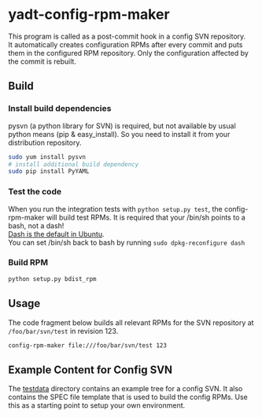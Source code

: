 yadt-config-rpm-maker
=====================

This program is called as a post-commit hook in a config SVN repository.  
It automatically creates configuration RPMs after every commit and puts them in the configured RPM repository.
Only the configuration affected by the commit is rebuilt.

## Build  
### Install build dependencies
pysvn (a python library for SVN) is required, but not available by usual python means (pip & easy_install).
So you need to install it from your distribution repository.
```bash
sudo yum install pysvn
# install additional build dependency
sudo pip install PyYAML
```
### Test the code
When you run the integration tests with `python setup.py test`, the config-rpm-maker will build test RPMs. It is required that
your /bin/sh points to a bash, not a dash!  
[Dash is the default in Ubuntu](https://wiki.ubuntu.com/DashAsBinSh).  
You can set /bin/sh back to bash by running `sudo dpkg-reconfigure dash`

### Build RPM
```bash
python setup.py bdist_rpm
```

## Usage
The code fragment below builds all relevant RPMs for the SVN repository at `/foo/bar/svn/test` in revision 123.
```bash
config-rpm-maker file:///foo/bar/svn/test 123
```

## Example Content for Config SVN

The [testdata](https://github.com/yadt/yadt-config-rpm-maker/tree/master/testdata/svn_repo/) directory contains an example tree for a config SVN. It also contains the SPEC file template that is used to build the config RPMs. Use this as a starting point to setup your own environment.
